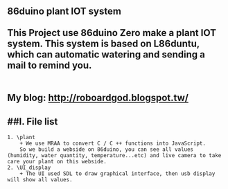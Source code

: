**86duino plant IOT system**<br>
<br>
This Project use 86duino Zero make a plant IOT system.
This system is based on L86duntu, which can automatic watering and sending a mail to remind you.
<br>
<br>
<br>
My blog: http://roboardgod.blogspot.tw/
<br>
-------------
##I. File list
-------------
	1. \plant
		+ We use MRAA to convert C / C ++ functions into JavaScript.
		So we build a webside on 86duino, you can see all values (humidity, water quantity, temperature...etc) and live camera to take care your plant on this webside.
	2. \UI_display
		+ The UI used SDL to draw graphical interface, then usb display will show all values.
<br>
<br>
<br>